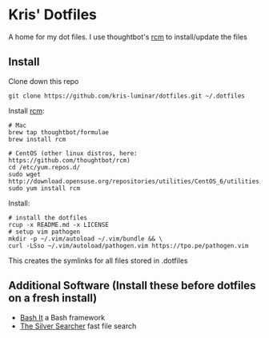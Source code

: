 Kris' Dotfiles
===============

A home for my dot files. I use thoughtbot's [rcm](https://github.com/thoughtbot/rcm) to install/update the files

Install
-------

Clone down this repo

    git clone https://github.com/kris-luminar/dotfiles.git ~/.dotfiles

Install [rcm](https://github.com/thoughtbot/rcm):

    # Mac
    brew tap thoughtbot/formulae
    brew install rcm

    # CentOS (other linux distros, here: https://github.com/thoughtbot/rcm)
    cd /etc/yum.repos.d/
    sudo wget http://download.opensuse.org/repositories/utilities/CentOS_6/utilities.repo
    sudo yum install rcm

Install:

    # install the dotfiles
    rcup -x README.md -x LICENSE
    # setup vim pathogen
    mkdir -p ~/.vim/autoload ~/.vim/bundle && \
    curl -LSso ~/.vim/autoload/pathogen.vim https://tpo.pe/pathogen.vim

This creates the symlinks for all files stored in .dotfiles

Additional Software (Install these before dotfiles on a fresh install)
------------------

- [Bash It](https://github.com/Bash-it/bash-it) a Bash framework
- [The Silver Searcher](https://github.com/ggreer/the_silver_searcher) fast file search

